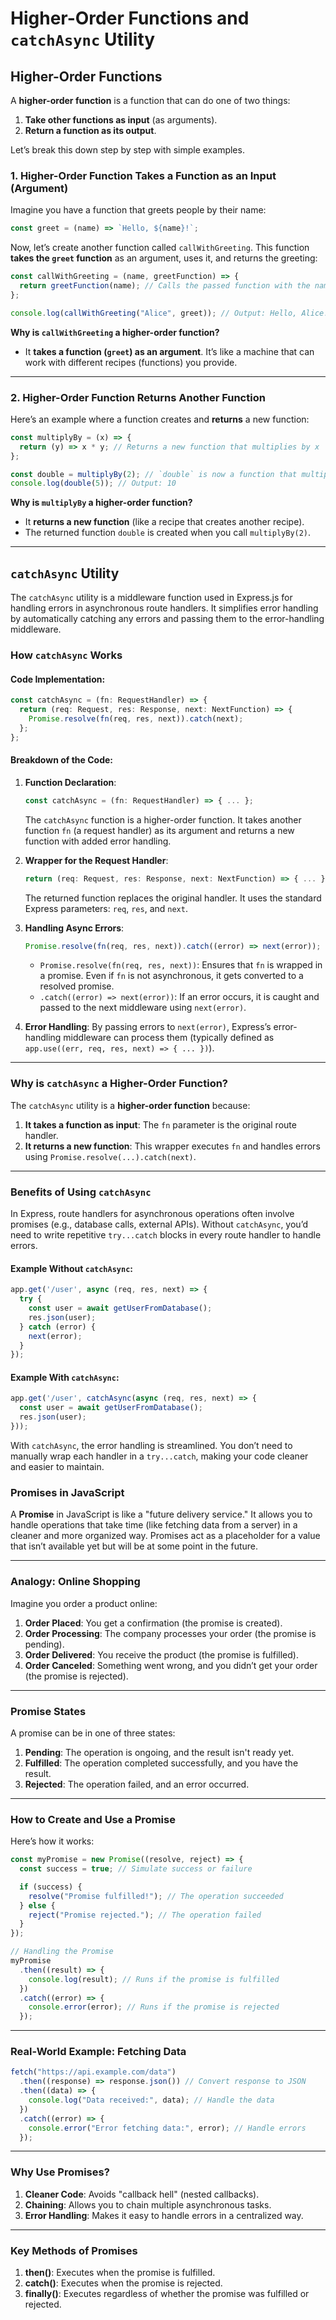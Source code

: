 # Higher-Order Functions and `catchAsync` Utility

## Higher-Order Functions
A **higher-order function** is a function that can do one of two things:
1. **Take other functions as input** (as arguments).
2. **Return a function as its output**.

Let’s break this down step by step with simple examples.

### 1. Higher-Order Function Takes a Function as an Input (Argument)
Imagine you have a function that greets people by their name:

```javascript
const greet = (name) => `Hello, ${name}!`;
```

Now, let’s create another function called `callWithGreeting`. This function **takes the `greet` function** as an argument, uses it, and returns the greeting:

```javascript
const callWithGreeting = (name, greetFunction) => {
  return greetFunction(name); // Calls the passed function with the name
};

console.log(callWithGreeting("Alice", greet)); // Output: Hello, Alice!
```

**Why is `callWithGreeting` a higher-order function?**
- It **takes a function (`greet`) as an argument**. It’s like a machine that can work with different recipes (functions) you provide.

---

### 2. Higher-Order Function Returns Another Function
Here’s an example where a function creates and **returns** a new function:

```javascript
const multiplyBy = (x) => {
  return (y) => x * y; // Returns a new function that multiplies by x
};

const double = multiplyBy(2); // `double` is now a function that multiplies by 2
console.log(double(5)); // Output: 10
```

**Why is `multiplyBy` a higher-order function?**
- It **returns a new function** (like a recipe that creates another recipe).
- The returned function `double` is created when you call `multiplyBy(2)`.

---

## `catchAsync` Utility
The `catchAsync` utility is a middleware function used in Express.js for handling errors in asynchronous route handlers. It simplifies error handling by automatically catching any errors and passing them to the error-handling middleware.

### How `catchAsync` Works

#### Code Implementation:
```typescript
const catchAsync = (fn: RequestHandler) => {
  return (req: Request, res: Response, next: NextFunction) => {
    Promise.resolve(fn(req, res, next)).catch(next);
  };
};
```

#### Breakdown of the Code:
1. **Function Declaration**:
   ```typescript
   const catchAsync = (fn: RequestHandler) => { ... };
   ```
   The `catchAsync` function is a higher-order function. It takes another function `fn` (a request handler) as its argument and returns a new function with added error handling.

2. **Wrapper for the Request Handler**:
   ```typescript
   return (req: Request, res: Response, next: NextFunction) => { ... };
   ```
   The returned function replaces the original handler. It uses the standard Express parameters: `req`, `res`, and `next`.

3. **Handling Async Errors**:
   ```typescript
   Promise.resolve(fn(req, res, next)).catch((error) => next(error));
   ```
   - `Promise.resolve(fn(req, res, next))`: Ensures that `fn` is wrapped in a promise. Even if `fn` is not asynchronous, it gets converted to a resolved promise.
   - `.catch((error) => next(error))`: If an error occurs, it is caught and passed to the next middleware using `next(error)`.

4. **Error Handling**:
   By passing errors to `next(error)`, Express’s error-handling middleware can process them (typically defined as `app.use((err, req, res, next) => { ... })`).

---

### Why is `catchAsync` a Higher-Order Function?
The `catchAsync` utility is a **higher-order function** because:
1. **It takes a function as input**: The `fn` parameter is the original route handler.
2. **It returns a new function**: This wrapper executes `fn` and handles errors using `Promise.resolve(...).catch(next)`.

---

### Benefits of Using `catchAsync`
In Express, route handlers for asynchronous operations often involve promises (e.g., database calls, external APIs). Without `catchAsync`, you’d need to write repetitive `try...catch` blocks in every route handler to handle errors.

#### Example Without `catchAsync`:
```typescript
app.get('/user', async (req, res, next) => {
  try {
    const user = await getUserFromDatabase();
    res.json(user);
  } catch (error) {
    next(error);
  }
});
```

#### Example With `catchAsync`:
```typescript
app.get('/user', catchAsync(async (req, res, next) => {
  const user = await getUserFromDatabase();
  res.json(user);
}));
```

With `catchAsync`, the error handling is streamlined. You don’t need to manually wrap each handler in a `try...catch`, making your code cleaner and easier to maintain.

### Promises in JavaScript

A **Promise** in JavaScript is like a "future delivery service." It allows you to handle operations that take time (like fetching data from a server) in a cleaner and more organized way. Promises act as a placeholder for a value that isn’t available yet but will be at some point in the future.

---

### Analogy: Online Shopping
Imagine you order a product online:
1. **Order Placed**: You get a confirmation (the promise is created).
2. **Order Processing**: The company processes your order (the promise is pending).
3. **Order Delivered**: You receive the product (the promise is fulfilled).
4. **Order Canceled**: Something went wrong, and you didn’t get your order (the promise is rejected).

---

### Promise States
A promise can be in one of three states:
1. **Pending**: The operation is ongoing, and the result isn't ready yet.
2. **Fulfilled**: The operation completed successfully, and you have the result.
3. **Rejected**: The operation failed, and an error occurred.

---

### How to Create and Use a Promise

Here’s how it works:

```javascript
const myPromise = new Promise((resolve, reject) => {
  const success = true; // Simulate success or failure

  if (success) {
    resolve("Promise fulfilled!"); // The operation succeeded
  } else {
    reject("Promise rejected."); // The operation failed
  }
});

// Handling the Promise
myPromise
  .then((result) => {
    console.log(result); // Runs if the promise is fulfilled
  })
  .catch((error) => {
    console.error(error); // Runs if the promise is rejected
  });
```

---

### Real-World Example: Fetching Data

```javascript
fetch("https://api.example.com/data")
  .then((response) => response.json()) // Convert response to JSON
  .then((data) => {
    console.log("Data received:", data); // Handle the data
  })
  .catch((error) => {
    console.error("Error fetching data:", error); // Handle errors
  });
```

---

### Why Use Promises?
1. **Cleaner Code**: Avoids "callback hell" (nested callbacks).
2. **Chaining**: Allows you to chain multiple asynchronous tasks.
3. **Error Handling**: Makes it easy to handle errors in a centralized way.

---

### Key Methods of Promises
1. **then()**: Executes when the promise is fulfilled.
2. **catch()**: Executes when the promise is rejected.
3. **finally()**: Executes regardless of whether the promise was fulfilled or rejected.

